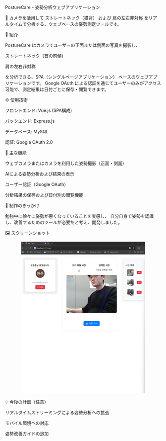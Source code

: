 PostureCare - 姿勢分析ウェブアプリケーション

📸 カメラを活用して ストレートネック（猫背） および 肩の左右非対称 をリアルタイムで分析する、ウェブベースの姿勢測定ツールです。

🧠 紹介

PostureCare はカメラでユーザーの正面または側面の写真を撮影し、

ストレートネック（首の前傾）

肩の左右非対称

を分析できる、SPA（シングルページアプリケーション） ベースのウェブアプリケーションです。
Google OAuth による認証を通じてユーザーのみがアクセス可能で、測定結果は日付ごとに保存・閲覧できます。

⚙️ 使用技術

フロントエンド: Vue.js (SPA構成)

バックエンド: Express.js

データベース: MySQL

認証: Google OAuth 2.0

📌 主な機能

ウェブカメラまたはカメラを利用した姿勢撮影（正面・側面）

AIによる姿勢分析および結果の表示

ユーザー認証（Google OAuth）

分析結果の保存および日付別の閲覧機能

🎯 制作のきっかけ

勉強中に徐々に姿勢が悪くなっていることを実感し、
自分自身で姿勢を認識し、改善するためのツールが必要だと考え、開発しました。

🖼️ スクリーンショット
<p align="center"> <img src="./web-page-image.png" alt="PostureCare Screenshot" width="400"/> </p>
💡 今後の計画（任意）

リアルタイムストリーミングによる姿勢分析への拡張

モバイル環境への対応

姿勢改善ガイドの追加
